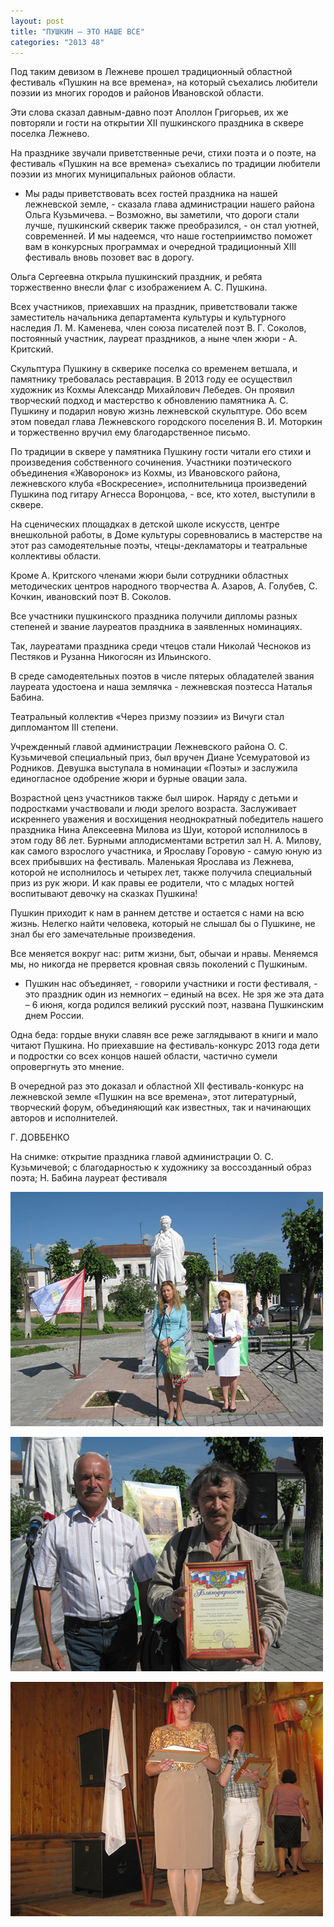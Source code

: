 ```yaml
---
layout: post
title: "ПУШКИН – ЭТО НАШЕ ВСЕ"
categories: "2013 48"
---
```


Под таким девизом в Лежневе прошел традиционный областной фестиваль «Пушкин на все времена», на который съехались любители поэзии из многих городов и районов Ивановской области.

Эти слова сказал давным-давно поэт Аполлон Григорьев, их же  повторяли и гости на открытии XII  пушкинского праздника в сквере поселка Лежнево.

На празднике звучали приветственные речи, стихи поэта и о  поэте, на фестиваль «Пушкин на все времена» съехались по традиции любители  поэзии из многих муниципальных районов области.

- Мы рады приветствовать всех гостей праздника на нашей  лежневской земле, - сказала глава администрации нашего района Ольга Кузьмичева.  – Возможно, вы заметили, что дороги стали лучше, пушкинский скверик также  преобразился, - он стал уютней, современней. И мы надеемся, что наше  гостеприимство поможет вам в конкурсных программах и очередной традиционный XIII фестиваль вновь позовет  вас в дорогу.

Ольга Сергеевна открыла пушкинский праздник, и ребята  торжественно внесли флаг с изображением А. С. Пушкина.

Всех участников, приехавших на праздник, приветствовали  также заместитель начальника департамента культуры и культурного наследия Л. М.  Каменева, член союза писателей поэт В. Г. Соколов, постоянный участник, лауреат  праздников, а ныне член жюри - А. Критский.

Скульптура Пушкину в скверике поселка со временем ветшала, и  памятнику требовалась реставрация. В 2013 году ее осуществил художник из Кохмы  Александр Михайлович Лебедев. Он проявил творческий подход и мастерство к  обновлению памятника А. С. Пушкину и подарил новую жизнь лежневской скульптуре.  Обо всем этом поведал глава Лежневского городского поселения В. И. Моторкин и торжественно  вручил ему благодарственное письмо.

По традиции в сквере у памятника Пушкину гости читали его  стихи и произведения собственного сочинения. Участники поэтического объединения  «Жаворонок» из Кохмы, из Ивановского района, лежневского клуба «Воскресение»,  исполнительница произведений Пушкина под гитару Агнесса Воронцова, - все, кто  хотел, выступили в сквере.

На сценических площадках в детской школе искусств, центре  внешкольной работы, в Доме культуры соревновались в мастерстве на этот раз  самодеятельные поэты, чтецы-декламаторы и театральные коллективы области.

Кроме А. Критского членами жюри были сотрудники областных  методических центров народного творчества А. Азаров, А. Голубев, С. Кочкин,  ивановский поэт В. Соколов.

Все участники пушкинского праздника получили дипломы разных  степеней и звание лауреатов праздника в заявленных номинациях.

Так, лауреатами праздника среди чтецов стали Николай  Чесноков из Пестяков и Рузанна Никогосян из Ильинского.

В среде самодеятельных поэтов в числе пятерых обладателей  звания лауреата удостоена и наша землячка - лежневская поэтесса Наталья Бабина.

Театральный коллектив «Через призму поэзии» из Вичуги стал  дипломантом III  степени.

Учрежденный главой администрации Лежневского района О. С.  Кузьмичевой специальный приз, был вручен Диане Усемуратовой из Родников.  Девушка выступала в номинации «Поэты» и заслужила единогласное одобрение жюри и  бурные овации зала.

Возрастной ценз участников также был широк. Наряду с детьми  и подростками участвовали и люди зрелого возраста. Заслуживает искреннего  уважения и восхищения неоднократный победитель нашего праздника Нина Алексеевна  Милова из Шуи, которой исполнилось в этом году 86 лет. Бурными аплодисментами  встретил зал Н. А. Милову, как самого взрослого участника, и Ярославу Горовую -  самую юную из всех прибывших на фестиваль. Маленькая Ярослава из Лежнева,  которой не исполнилось и четырех лет, также получила специальный приз из рук  жюри. И как правы ее родители, что с младых ногтей воспитывают девочку на  сказках Пушкина!

Пушкин приходит к нам в раннем детстве и остается с нами на  всю жизнь. Нелегко найти человека, который не слышал бы о Пушкине, не знал бы его  замечательные произведения.

Все меняется вокруг нас: ритм жизни, быт, обычаи и нравы.  Меняемся мы, но никогда не прервется кровная связь поколений с Пушкиным.

- Пушкин нас объединяет, - говорили участники и гости  фестиваля, - это праздник один из немногих – единый на всех. Не зря же эта дата  – 6 июня, когда родился великий русский поэт, названа Пушкинским днем России.

Одна беда: гордые внуки славян все реже заглядывают в книги  и мало читают Пушкина. Но приехавшие на фестиваль-конкурс 2013 года дети и  подростки со всех концов нашей области, частично сумели опровергнуть это  мнение.

В очередной раз это доказал и областной XII фестиваль-конкурс на лежневской  земле «Пушкин на все времена», этот литературный, творческий форум,  объединяющий как известных, так и начинающих авторов и исполнителей.

Г. ДОВБЕНКО

На снимке: открытие праздника главой администрации О. С.  Кузьмичевой; с благодарностью к художнику за воссозданный образ поэта; Н.  Бабина лауреат фестиваля

![1](/images/461933.jpg)

![2](/images/461934.jpg)

![3](/images/461935.jpg)
